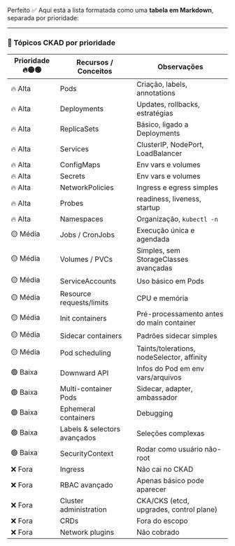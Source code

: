 Perfeito ✅ Aqui está a lista formatada como uma **tabela em Markdown**, separada por prioridade:

---

### 📌 Tópicos CKAD por prioridade

| Prioridade 🔥🟡🟢 | Recursos / Conceitos         | Observações                                |
| ----------------- | ---------------------------- | ------------------------------------------ |
| 🔥 Alta           | Pods                         | Criação, labels, annotations               |
| 🔥 Alta           | Deployments                  | Updates, rollbacks, estratégias            |
| 🔥 Alta           | ReplicaSets                  | Básico, ligado a Deployments               |
| 🔥 Alta           | Services                     | ClusterIP, NodePort, LoadBalancer          |
| 🔥 Alta           | ConfigMaps                   | Env vars e volumes                         |
| 🔥 Alta           | Secrets                      | Env vars e volumes                         |
| 🔥 Alta           | NetworkPolicies              | Ingress e egress simples                   |
| 🔥 Alta           | Probes                       | readiness, liveness, startup               |
| 🔥 Alta           | Namespaces                   | Organização, `kubectl -n`                  |
| 🟡 Média          | Jobs / CronJobs              | Execução única e agendada                  |
| 🟡 Média          | Volumes / PVCs               | Simples, sem StorageClasses avançadas      |
| 🟡 Média          | ServiceAccounts              | Uso básico em Pods                         |
| 🟡 Média          | Resource requests/limits     | CPU e memória                              |
| 🟡 Média          | Init containers              | Pré-processamento antes do main container  |
| 🟡 Média          | Sidecar containers           | Padrões sidecar simples                    |
| 🟡 Média          | Pod scheduling               | Taints/tolerations, nodeSelector, affinity |
| 🟢 Baixa          | Downward API                 | Infos do Pod em env vars/arquivos          |
| 🟢 Baixa          | Multi-container Pods         | Sidecar, adapter, ambassador               |
| 🟢 Baixa          | Ephemeral containers         | Debugging                                  |
| 🟢 Baixa          | Labels & selectors avançados | Seleções complexas                         |
| 🟢 Baixa          | SecurityContext              | Rodar como usuário não-root                |
| ❌ Fora           | Ingress                      | Não cai no CKAD                            |
| ❌ Fora           | RBAC avançado                | Apenas básico pode aparecer                |
| ❌ Fora           | Cluster administration       | CKA/CKS (etcd, upgrades, control plane)    |
| ❌ Fora           | CRDs                         | Fora do escopo                             |
| ❌ Fora           | Network plugins              | Não cobrado                                |
